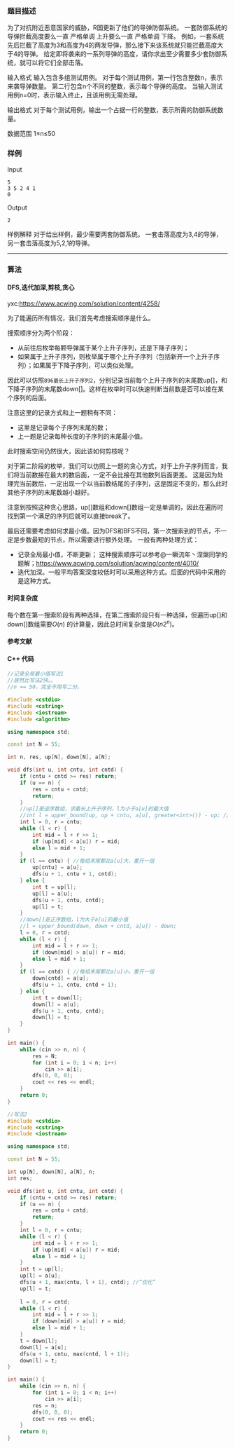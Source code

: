 ### 题目描述

为了对抗附近恶意国家的威胁，R国更新了他们的导弹防御系统。
一套防御系统的导弹拦截高度要么一直 严格单调 上升要么一直 严格单调 下降。
例如，一套系统先后拦截了高度为3和高度为4的两发导弹，那么接下来该系统就只能拦截高度大于4的导弹。
给定即将袭来的一系列导弹的高度，请你求出至少需要多少套防御系统，就可以将它们全部击落。

输入格式
输入包含多组测试用例。
对于每个测试用例，第一行包含整数n，表示来袭导弹数量。
第二行包含n个不同的整数，表示每个导弹的高度。
当输入测试用例n=0时，表示输入终止，且该用例无需处理。

输出格式
对于每个测试用例，输出一个占据一行的整数，表示所需的防御系统数量。

数据范围
1≤n≤50

### 样例

Input

```
5
3 5 2 4 1
0 
```

Output

```
2
```

样例解释
对于给出样例，最少需要两套防御系统。
一套击落高度为3,4的导弹，另一套击落高度为5,2,1的导弹。

----------

### 算法
#### DFS,迭代加深,剪枝,贪心
yxc:https://www.acwing.com/solution/content/4258/

为了能遍历所有情况，我们首先考虑搜索顺序是什么。

搜索顺序分为两个阶段：
- 从前往后枚举每颗导弹属于某个上升子序列，还是下降子序列；
- 如果属于上升子序列，则枚举属于哪个上升子序列（包括新开一个上升子序列）；如果属于下降子序列，可以类似处理。

因此可以仿照`896最长上升子序列2`，分别记录当前每个上升子序列的末尾数up[]，和下降子序列的末尾数down[]。这样在枚举时可以快速判断当前数是否可以接在某个序列的后面。

注意这里的记录方式和上一题稍有不同：

- 这里是记录每个子序列末尾的数；
- 上一题是记录每种长度的子序列的末尾最小值。

此时搜索空间仍然很大，因此该如何剪枝呢？

对于第二阶段的枚举，我们可以仿照上一题的贪心方式，对于上升子序列而言，我们将当前数接在最大的数后面，一定不会比接在其他数列后面更差。
这是因为处理完当前数后，一定出现一个以当前数结尾的子序列，这是固定不变的，那么此时其他子序列的末尾数越小越好。

注意到按照这种贪心思路，up[]数组和down[]数组一定是单调的，因此在遍历时找到第一个满足的序列后就可以直接break了。

最后还需要考虑如何求最小值。因为DFS和BFS不同，第一次搜索到的节点，不一定是步数最短的节点，所以需要进行额外处理。
一般有两种处理方式：

- 记录全局最小值，不断更新； 这种搜索顺序可以参考@一瞬流年丶涅槃同学的题解；https://www.acwing.com/solution/acwing/content/4010/
- 迭代加深。一般平均答案深度较低时可以采用这种方式。后面的代码中采用的是这种方式。

#### 时间复杂度

每个数在第一搜索阶段有两种选择，在第二搜索阶段只有一种选择，但遍历up[]和down[]数组需要$O(n)$
 的计算量，因此总时间复杂度是$O(n2^n)$。

#### 参考文献

#### C++ 代码

``` cpp
//记录全局最小值写法1
//居然比写法2快。。
//n == 50，完全不用写二分。

#include <cstdio>
#include <cstring>
#include <iostream>
#include <algorithm>

using namespace std;

const int N = 55;

int n, res, up[N], down[N], a[N];

void dfs(int u, int cntu, int cntd) {
    if (cntu + cntd >= res) return;
    if (u == n) {
        res = cntu + cntd;
        return;
    }
    //up[]是逆序数组，求最长上升子序列，l为小于a[u]的最大值
    //int l = upper_bound(up, up + cntu, a[u], greater<int>()) - up; //TLE
    int l = 0, r = cntu;
    while (l < r) {
        int mid = l + r >> 1;
        if (up[mid] < a[u]) r = mid;
        else l = mid + 1;
    }
    if (l == cntu) { //每组末尾都比a[u]大，重开一组
        up[cntu] = a[u];
        dfs(u + 1, cntu + 1, cntd);
    } else {
        int t = up[l];
        up[l] = a[u];
        dfs(u + 1, cntu, cntd);
        up[l] = t;
    }
    //down[]是正序数组，l为大于a[u]的最小值
    //l = upper_bound(down, down + cntd, a[u]) - down;
    l = 0, r = cntd;
    while (l < r) {
        int mid = l + r >> 1;
        if (down[mid] > a[u]) r = mid;
        else l = mid + 1;
    }
    if (l == cntd) { //每组末尾都比a[u]小，重开一组
        down[cntd] = a[u];
        dfs(u + 1, cntu, cntd + 1);
    } else {
        int t = down[l];
        down[l] = a[u];
        dfs(u + 1, cntu, cntd);
        down[l] = t;
    }
}

int main() {
    while (cin >> n, n) {
        res = N;
        for (int i = 0; i < n; i++)
            cin >> a[i];
        dfs(0, 0, 0);
        cout << res << endl;
    }
    return 0;
}

//写法2
#include <cstdio>
#include <cstring>
#include <iostream>

using namespace std;

const int N = 55;

int up[N], down[N], a[N], n;
int res;

void dfs(int u, int cntu, int cntd) {
    if (cntu + cntd >= res) return;
    if (u == n) {
        res = cntu + cntd;
        return;
    }
    int l = 0, r = cntu;
    while (l < r) {
        int mid = l + r >> 1;
        if (up[mid] < a[u]) r = mid;
        else l = mid + 1;
    }
    int t = up[l];
    up[l] = a[u];
    dfs(u + 1, max(cntu, l + 1), cntd); //“优化”
    up[l] = t;
    
    l = 0, r = cntd;
    while (l < r) {
        int mid = l + r >> 1;
        if (down[mid] > a[u]) r = mid;
        else l = mid + 1;
    }
    t = down[l];
    down[l] = a[u];
    dfs(u + 1, cntu, max(cntd, l + 1));
    down[l] = t;
}

int main() {
    while (cin >> n, n) {
        for (int i = 0; i < n; i++)
            cin >> a[i];
        res = n;
        dfs(0, 0, 0);
        cout << res << endl;
    }
    return 0;
}
```